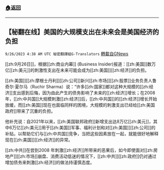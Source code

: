 ###  [:house:返回](README.md)
---


## 【秘翻在线】美国的大规模支出在未来会是美国经济的负担
`9/26/2023 4:38 AM UTC 秘密翻譯組G-Translators` [轉載自GNews](https://gnews.org/articles/1741104)

[[zh:9月26日]]，根据[[zh:商业内幕]] (Business Insider)报道：[[zh:美国]]数万亿[[zh:美元]]的刺激性支出在未来可能会成为[[zh:美国]][[zh:经济]]的负担。

[[zh:美国]][[zh:摩根士丹利]][[zh:公司]]新兴[[zh:市场]][[zh:股票]]业务负责人鲁奇尔·夏尔马（Ruchir Sharma）说：“许多[[zh:国家]]都对这种大规模的[[zh:经济]]支出感到后悔，因为由此产生的债务影响了未来的[[zh:经济]]增长；在2008年，[[zh:中共国]]大规模刺激[[zh:经济]]后，[[zh:中共国]]的[[zh:经济]]增长开始放缓，而[[zh:美国]]现在也面临同样的困境，大规模的刺激支出已经给[[zh:美国政府]]带来了沉重的负担。

他补充说：自2021年以来，[[zh:美国联邦政府]]新增支出达8万亿[[zh:美元]]，其中6万亿[[zh:美元]]用于[[zh:美国]]军事、福利计划和对[[zh:美国]][[zh:公司]]的补贴，以帮助它们与[[zh:中共国]]竞争，当把这些因素放在一起，就能很好地解释现在[[zh:美国]][[zh:经济]]的异常。

[[zh:中共]]在尝到2008 年刺激[[zh:经济]]所带来的恶果后，如今即使面对[[zh:房地产]][[zh:市场]]崩盘、消费活动低迷的情况下，[[zh:中共]][[zh:政府]]仍对通过增加债务来刺激[[zh:经济]]的做法持谨慎态度。
